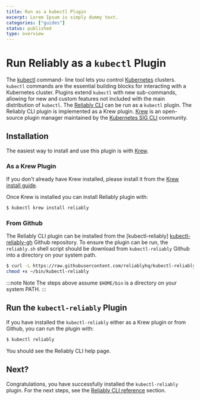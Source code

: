 ```yaml
---
title: Run as a kubectl Plugin
excerpt: Lorem Ipsum is simply dummy text.
categories: ["guides"]
status: published
type: overview
---
```

# Run Reliably as a `kubectl` Plugin

The [kubectl](https://kubernetes.io/docs/reference/kubectl/overview/) command-
line tool lets you control [Kubernetes](https://kubernetes.io/docs/home/)
clusters. `kubectl` commands are the essential building blocks for interacting
with a Kubernetes cluster. Plugins extend `kubectl` with new sub-commands,
allowing for new  and custom features not included with the main distribution
 of `kubectl`. The [Reliably CLI][reliablyCLI] can be run as a `kubectl` plugin. The
 Reliably CLI plugin is implemented as a
 Krew plugin. [Krew][krew] is an open-source plugin manager maintained
 by the [Kubernetes SIG CLI][sigcli] community.

[reliablyCLI]: https://github.com/reliablyhq/cli
[krew]: https://krew.sigs.k8s.io/
[sigcli]: https://github.com/kubernetes/community/tree/master/sig-cli

## Installation

The easiest way to install and use this plugin is with
[Krew](https://krew.sigs.k8s.io/docs/user-guide/quickstart/).

### As a Krew Plugin

If you don't already have Krew installed, please install it from the [Krew install guide][krew-install].

[krew-install]: https://krew.sigs.k8s.io/docs/user-guide/setup/install/

Once Krew is installed you can install Reliably plugin with:

```bash
$ kubectl krew install reliably
```

### From Github

The Reliably CLI plugin can be installed from the [kubectl-reliably]
[kubectl-reliably-gh] Github repository. To ensure the plugin can be run, the
`reliably.sh` shell script should be download from `kubectl-reliably` Github
into a directory on your system path.

```bash
$ curl -L https://raw.githubusercontent.com/reliablyhq/kubectl-reliably/main/reliably.sh -o $HOME/bin/kubectl-reliably -s
chmod +x ~/bin/kubectl-reliably
```

:::note Note
The steps above assume `$HOME/bin` is a directory on your system PATH.
:::

[kubectl-reliably-gh]: https://github.com/reliablyhq/kubectl-reliably

## Run the `kubectl-reliably` Plugin

If you have installed the `kubectl-reliably` either as a Krew plugin or from
Github, you can run the plugin with:

```bash
$ kubectl reliably
```

You should see the Reliably CLI help page.

## Next?

Congratulations, you have successfully installed the `kubectl-reliably` plugin.
For the next steps, see the [Reliably CLI reference][cli-ref] section.

[cli-ref]: /docs/reference/cli/

